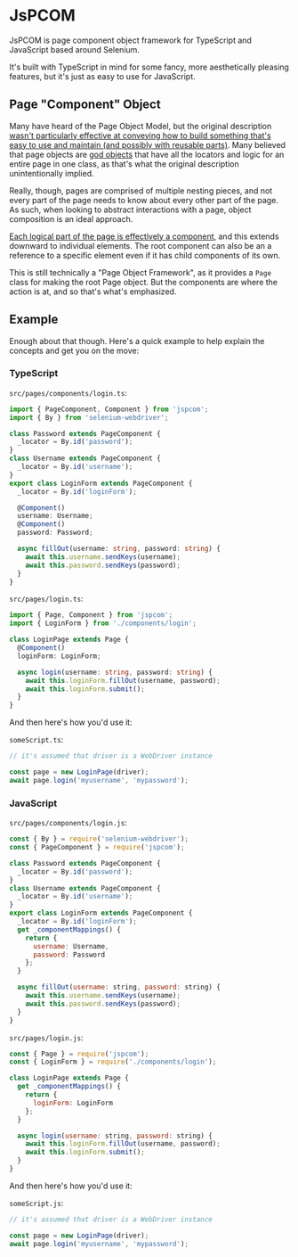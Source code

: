 # JsPCOM
JsPCOM is page component object framework for TypeScript and JavaScript based around Selenium.

It's built with TypeScript in mind for some fancy, more aesthetically pleasing features, but it's just as easy to use for JavaScript.

## Page "Component" Object

Many have heard of the Page Object Model, but the original description [wasn't particularly effective at conveying how to build something that's easy to use and maintain (and possibly with reusable parts)](https://martinfowler.com/bliki/PageObject.html#:~:text=There%27s%20an%20argument,TwoHardThings). Many believed that page objects are [god objects](https://en.wikipedia.org/wiki/God_object) that have all the locators and logic for an entire page in one class, as that's what the original description unintentionally implied.

Really, though, pages are comprised of multiple nesting pieces, and not every part of the page needs to know about every other part of the page. As such, when looking to abstract interactions with a page, object composition is an ideal approach.

[Each logical part of the page is effectively a component](https://www.selenium.dev/documentation/en/guidelines_and_recommendations/page_object_models/#:~:text=A%20page%20object%20does%20not,code%20duplication.), and this extends downward to individual elements. The root component can also be an a reference to a specific element even if it has child components of its own.

This is still technically a "Page Object Framework", as it provides a `Page` class for making the root Page object. But the components are where the action is at, and so that's what's emphasized.

## Example

Enough about that though. Here's a quick example to help explain the concepts and get you on the move:

### TypeScript

`src/pages/components/login.ts`:

```typescript
import { PageComponent, Component } from 'jspcom';
import { By } from 'selenium-webdriver';

class Password extends PageComponent {
  _locator = By.id('password');
}
class Username extends PageComponent {
  _locator = By.id('username');
}
export class LoginForm extends PageComponent {
  _locator = By.id('loginForm');

  @Component()
  username: Username;
  @Component()
  password: Password;

  async fillOut(username: string, password: string) {
    await this.username.sendKeys(username);
    await this.password.sendKeys(password);
  }
}

```

`src/pages/login.ts`:

```typescript
import { Page, Component } from 'jspcom';
import { LoginForm } from './components/login';

class LoginPage extends Page {
  @Component()
  loginForm: LoginForm;

  async login(username: string, password: string) {
    await this.loginForm.fillOut(username, password);
    await this.loginForm.submit();
  }
}
```

And then here's how you'd use it:

`someScript.ts`:

```typescript
// it's assumed that driver is a WebDriver instance

const page = new LoginPage(driver);
await page.login('myusername', 'mypassword');
```

### JavaScript

`src/pages/components/login.js`:

```javascript
const { By } = require('selenium-webdriver');
const { PageComponent } = require('jspcom');

class Password extends PageComponent {
  _locator = By.id('password');
}
class Username extends PageComponent {
  _locator = By.id('username');
}
export class LoginForm extends PageComponent {
  _locator = By.id('loginForm');
  get _componentMappings() {
    return {
      username: Username,
      password: Password
    };
  }

  async fillOut(username: string, password: string) {
    await this.username.sendKeys(username);
    await this.password.sendKeys(password);
  }
}

```

`src/pages/login.js`:

```javascript
const { Page } = require('jspcom');
const { LoginForm } = require('./components/login');

class LoginPage extends Page {
  get _componentMappings() {
    return {
      loginForm: LoginForm
    };
  }

  async login(username: string, password: string) {
    await this.loginForm.fillOut(username, password);
    await this.loginForm.submit();
  }
}
```

And then here's how you'd use it:

`someScript.js`:

```javascript
// it's assumed that driver is a WebDriver instance

const page = new LoginPage(driver);
await page.login('myusername', 'mypassword');
```
